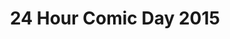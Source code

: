 ---
layout: story
title: 24 Hour Comic Day 2015
image: /assets/24hcd15/24hcdp
imageType: .png
pageNumber: 20
baseurl: /other/24hcd15/24hcd15
numPages: 24
origin: other.html
---